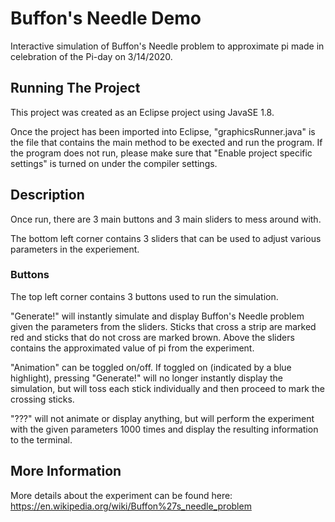 # Buffon's Needle Demo
Interactive simulation of Buffon's Needle problem to approximate pi made in celebration of the Pi-day on 3/14/2020.

## Running The Project
This project was created as an Eclipse project using JavaSE 1.8.

Once the project has been imported into Eclipse, "graphicsRunner.java" is the file that contains the main method to be exected and run the program. If the program does not run, please make sure that "Enable project specific settings" is turned on under the compiler settings.

## Description
Once run, there are 3 main buttons and 3 main sliders to mess around with.

The bottom left corner contains 3 sliders that can be used to adjust various parameters in the experiement.

### Buttons
The top left corner contains 3 buttons used to run the simulation.

"Generate!" will instantly simulate and display Buffon's Needle problem given the parameters from the sliders. Sticks that cross a strip are marked red and sticks that do not cross are marked brown.
Above the sliders contains the approximated value of pi from the experiment.

"Animation" can be toggled on/off. If toggled on (indicated by a blue highlight), pressing "Generate!" will no longer instantly display the simulation, but will toss each stick individually and then proceed to mark the crossing sticks.

"???" will not animate or display anything, but will perform the experiment with the given parameters 1000 times and display the resulting information to the terminal.

## More Information

More details about the experiment can be found here: https://en.wikipedia.org/wiki/Buffon%27s_needle_problem
